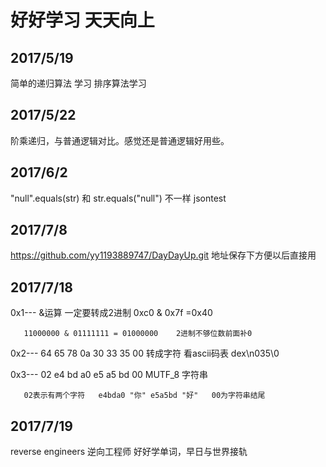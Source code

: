 # 好好学习 天天向上

## 2017/5/19

简单的递归算法 学习
排序算法学习

## 2017/5/22

阶乘递归，与普通逻辑对比。感觉还是普通逻辑好用些。

## 2017/6/2

"null".equals(str) 和 str.equals("null") 不一样  jsontest

## 2017/7/8

https://github.com/yy1193889747/DayDayUp.git   地址保存下方便以后直接用

## 2017/7/18

0x1--- &运算 一定要转成2进制  0xc0 & 0x7f =0x40     

	   11000000 & 01111111 = 01000000    2进制不够位数前面补0
	
0x2--- 64 65 78 0a 30 33 35 00 转成字符  看ascii码表   dex\n035\0

0x3--- 02 e4 bd a0 e5 a5 bd 00   MUTF_8 字符串 

	   02表示有两个字符   e4bda0 "你" e5a5bd "好"   00为字符串结尾
	   
## 2017/7/19	   

reverse engineers	逆向工程师   好好学单词，早日与世界接轨    
	   